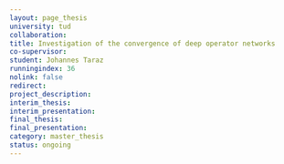 ```yaml
---
layout: page_thesis
university: tud
collaboration:
title: Investigation of the convergence of deep operator networks
co-supervisor:
student: Johannes Taraz
runningindex: 36
nolink: false
redirect:
project_description:
interim_thesis:
interim_presentation:
final_thesis:
final_presentation:
category: master_thesis
status: ongoing
---
```


